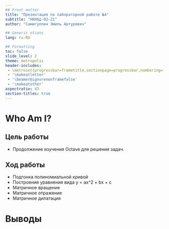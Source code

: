 ```yaml
---
## Front matter
title: "Презентация по лабораторной работе №4"
subtitle: "НКНбд-02-21"
author: "Самигуллин Эмиль Артурович"

## Generic otions
lang: ru-RU

## Formatting
toc: false
slide_level: 2
theme: metropolis
header-includes: 
 - \metroset{progressbar=frametitle,sectionpage=progressbar,numbering=fraction}
 - '\makeatletter'
 - '\beamer@ignorenonframefalse'
 - '\makeatother'
aspectratio: 43
section-titles: true
---
```


# Who Am I?

## Цель работы

- Продолжение изучения Octave для решения задач.

## Ход работы

- Подгонка полиномиальной кривой
- Построения уравнения вида y = ax^2 + bx + c 
- Матричное вращение
- Матричное отражение 
- Матричное дилатация

# Выводы

